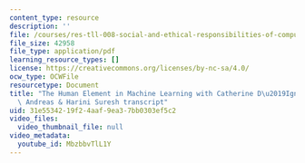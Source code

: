 ```yaml
---
content_type: resource
description: ''
file: /courses/res-tll-008-social-and-ethical-responsibilities-of-computing-serc/MbzbbvTlL1Y_transcript.pdf
file_size: 42958
file_type: application/pdf
learning_resource_types: []
license: https://creativecommons.org/licenses/by-nc-sa/4.0/
ocw_type: OCWFile
resourcetype: Document
title: "The Human Element in Machine Learning with Catherine D\u2019Ignazio, Jacob\
  \ Andreas & Harini Suresh transcript"
uid: 31e55342-19f2-4aaf-9ea3-7bb0303ef5c2
video_files:
  video_thumbnail_file: null
video_metadata:
  youtube_id: MbzbbvTlL1Y
---
```

